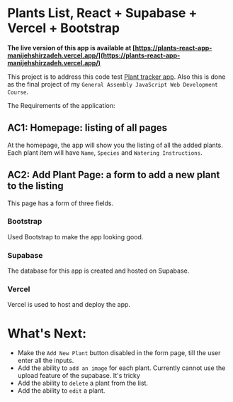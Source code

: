 # Plants List, React + Supabase + Vercel + Bootstrap

**The live version of this app is available at [https://plants-react-app-manijehshirzadeh.vercel.app/](https://plants-react-app-manijehshirzadeh.vercel.app/)**

This project is to address this code test [Plant tracker app](https://gist.github.com/tristan-go/00cadfa3f8c0f3a9665e62bb05842e81).
Also this is done as the final project of my `General Assembly JavaScript Web Development Course`.

The Requirements of the application:

## AC1: Homepage: listing of all pages

At the homepage, the app will show you the listing of all the added plants. Each plant item will have `Name`, `Species` and `Watering Instructions`.

## AC2: Add Plant Page: a form to add a new plant to the listing

This page has a form of three fields.

### Bootstrap

Used Bootstrap to make the app looking good.

### Supabase

The database for this app is created and hosted on Supabase.

### Vercel

Vercel is used to host and deploy the app.

# What's Next:

- Make the `Add New Plant` button disabled in the form page, till the user enter all the inputs.
- Add the ability to `add an image` for each plant. Currently cannot use the upload feature of the supabase. It's tricky
- Add the ability to `delete` a plant from the list.
- Add the ability to `edit` a plant.
